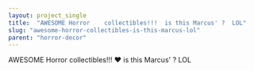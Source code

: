 ```yaml
---
layout: project_single
title:  "AWESOME Horror    collectibles!!! ️ is this Marcus' ?  LOL"
slug: "awesome-horror-collectibles-is-this-marcus-lol"
parent: "horror-decor"
---
```

AWESOME Horror    collectibles!!! ❤️ is this Marcus' ?  LOL